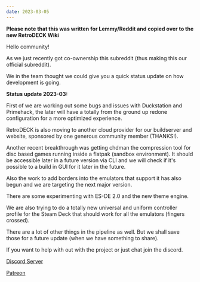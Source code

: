 ```yaml
---
date: 2023-03-05
---
```


**Please note that this was written for Lemmy/Reddit and copied over to the new RetroDECK Wiki**

Hello community!

As we just recently got co-ownership this subreddit (thus making this our official subreddit).

We in the team thought we could give you a quick status update on how development is going.



**Status update 2023-03:**

First of we are working out some bugs and issues with Duckstation and Primehack, the later will have a totally from the ground up redone configuration for a more optimized experience.

RetroDECK is also moving to another cloud provider for our buildserver and website, sponsored by one generous community member (THANKS!).

Another recent breakthrough was getting chdman the compression tool for disc based games running inside a flatpak (sandbox environment). It should be accessible later in a future version via CLI and we will check if it's possible to a build in GUI for it later in the future.

Also the work to add borders into the emulators that support it has also begun and we are targeting the next major version.

There are some experimenting with ES-DE 2.0 and the new theme engine.

We are also trying to do a totally new universal and uniform controller profile for the Steam Deck that should work for all the emulators (fingers crossed).



There are a lot of other things in the pipeline as well. But we shall save those for a future update (when we have something to share).

If you want to help with out with the project or just chat join the discord.



[Discord Server](https://discord.gg/Dz3szYsP8g)

[Patreon](https://patreon.com/RetroDECK)
